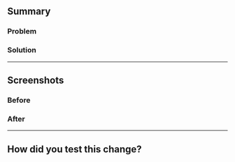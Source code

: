 <!--
  Thanks for taking the time to submit a pull request (PR)!
  Please provide enough information so that others can review your changes.

  The sections below are mandatory.
  If you don't follow this template, your PR will very likely be closed.

  Before submitting the PR, please make sure the following is done:
  1. Read the Community Participation Guidelines: https://www.mozilla.org/en-US/about/governance/policies/participation/
  2. Ensure that there is an open issue for the problem you're solving, or create it first: https://github.com/mdn/yari/issues/new/choose
  3. Fork the repository and create your branch from `main`.
  4. Run `yarn` in the repository root.
  5. Ensure the code is formatted: `yarn prettier --write .`
-->

## Summary

<!--
  Please reference the issue you're solving here.
  Example: Fixes #1234.
-->

### Problem

<!--
  Explain what problem the PR resolves in 1-3 sentences.
-->

### Solution

<!--
  Explain how your PR solves this problem in 1-3 sentences.
  Please mention alternative solutions you have discarded, if any.
-->

---

## Screenshots

<!--
  Did you change the user interface?
  If not, you can remove this section.
  If yes, please attach screenshots (or videos) of how the interface looks (or behaves) before and after your changes.
-->

### Before

<!-- Replace this line with your screenshot (or video). -->

### After

<!-- Replace this line with your screenshot (or video). -->

---

## How did you test this change?

<!--
  Did you change anything else (other than the user interface)?
  If not, you can remove this section.
  If yes, please explain how you verified that your PR solves the problem you wanted to solve.
-->
